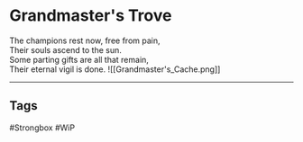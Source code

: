 # Grandmaster's Trove
The champions rest now, free from pain,  
Their souls ascend to the sun.  
Some parting gifts are all that remain,  
Their eternal vigil is done.
![[Grandmaster's_Cache.png]]

---
## Tags
#Strongbox
#WiP